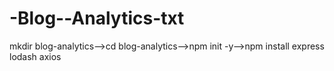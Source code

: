 # -Blog--Analytics-txt
mkdir blog-analytics-->cd blog-analytics-->npm init -y-->npm install express lodash axios
